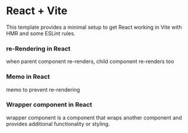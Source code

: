 # React + Vite

This template provides a minimal setup to get React working in Vite with HMR and some ESLint rules.

### re-Rendering in React
when parent component re-renders, child component re-renders too

### Memo in React
memo to prevent re-rendering

### Wrapper component in React
wrapper component is a component that wraps another component and provides additional functionality or styling.